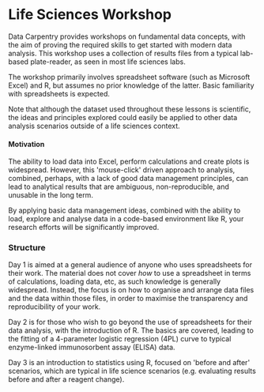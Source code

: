 # Life Sciences Workshop

Data Carpentry provides workshops on fundamental data concepts, with the aim of proving the required skills to get started with modern data analysis. This workshop uses a collection of results files from a typical lab-based plate-reader, as seen in most life sciences labs.

The workshop primarily involves spreadsheet software (such as Microsoft Excel) and R, but assumes no prior knowledge of the latter. Basic familiarity with spreadsheets is expected.

Note that although the dataset used throughout these lessons is scientific, the ideas and principles explored could easily be applied to other data analysis scenarios outside of a life sciences context.

#### Motivation

The ability to load data into Excel, perform calculations and create plots is widespread. However, this 'mouse-click' driven approach to analysis, combined, perhaps, with a lack of good data management principles, can lead to analytical results that are ambiguous, non-reproducible, and unusable in the long term.

By applying basic data management ideas, combined with the ability to load, explore and analyse data in a code-based environment like R, your research efforts will be significantly improved.


### Structure

Day 1 is aimed at a general audience of anyone who uses spreadsheets for their work. The material does not cover *how* to use a spreadsheet in terms of calculations, loading data, etc, as such knowledge is generally widespread. Instead, the focus is on how to organise and arrange data files and the data within those files, in order to maximise the transparency and reproducibility of your work.

Day 2 is for those who wish to go beyond the use of spreadsheets for their data analysis, with the introduction of R. The basics are covered, leading
to the fitting of a 4-parameter logistic regression (4PL) curve to typical enzyme-linked immunosorbent assay (ELISA) data.

Day 3 is an introduction to statistics using R, focused on 'before and after' scenarios, which are typical in life science scenarios (e.g. evaluating results before and after a reagent change).